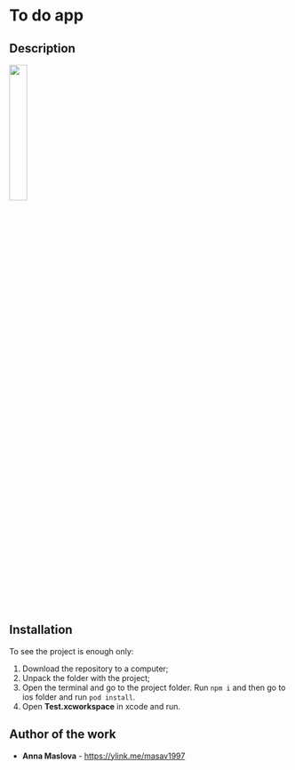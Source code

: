 # To do app

## Description

<img src="https://i.ibb.co/P9RD6Bs/2020-02-19-23-04-53.png" width="25%" height="25%">

## Installation

To see the project is enough only:
1. Download the repository to a computer;
2. Unpack the folder with the project;
3. Open the terminal and go to the project folder. Run ```npm i``` and then go to ios folder and run ```pod install```.
4. Open **Test.xcworkspace** in xcode and run.

## Author of the work

* **Anna Maslova**  - <https://ylink.me/masav1997>
